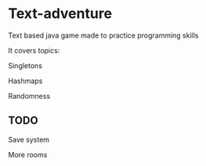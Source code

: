 # Text-adventure
Text based java game made to practice programming skills

It covers topics:

Singletons

Hashmaps

Randomness


## TODO
Save system 

More rooms

